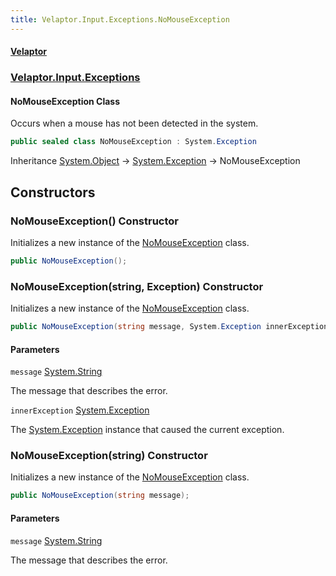 ```yaml
---
title: Velaptor.Input.Exceptions.NoMouseException
---
```


#### [Velaptor](Namespaces.md 'Velaptor Namespaces')
### [Velaptor.Input.Exceptions](Velaptor.Input.Exceptions.md 'Velaptor.Input.Exceptions')

#### NoMouseException Class

Occurs when a mouse has not been detected in the system.

```csharp
public sealed class NoMouseException : System.Exception
```

Inheritance [System.Object](https://docs.microsoft.com/en-us/dotnet/api/System.Object 'System.Object') → [System.Exception](https://docs.microsoft.com/en-us/dotnet/api/System.Exception 'System.Exception') → NoMouseException
## Constructors

<a name='Velaptor.Input.Exceptions.NoMouseException.NoMouseException()'></a>

### NoMouseException() Constructor

Initializes a new instance of the [NoMouseException](Velaptor.Input.Exceptions.NoMouseException.md 'Velaptor.Input.Exceptions.NoMouseException') class.

```csharp
public NoMouseException();
```

<a name='Velaptor.Input.Exceptions.NoMouseException.NoMouseException(string,System.Exception)'></a>

### NoMouseException(string, Exception) Constructor

Initializes a new instance of the [NoMouseException](Velaptor.Input.Exceptions.NoMouseException.md 'Velaptor.Input.Exceptions.NoMouseException') class.

```csharp
public NoMouseException(string message, System.Exception innerException);
```
#### Parameters

<a name='Velaptor.Input.Exceptions.NoMouseException.NoMouseException(string,System.Exception).message'></a>

`message` [System.String](https://docs.microsoft.com/en-us/dotnet/api/System.String 'System.String')

The message that describes the error.

<a name='Velaptor.Input.Exceptions.NoMouseException.NoMouseException(string,System.Exception).innerException'></a>

`innerException` [System.Exception](https://docs.microsoft.com/en-us/dotnet/api/System.Exception 'System.Exception')

The [System.Exception](https://docs.microsoft.com/en-us/dotnet/api/System.Exception 'System.Exception') instance that caused the current exception.

<a name='Velaptor.Input.Exceptions.NoMouseException.NoMouseException(string)'></a>

### NoMouseException(string) Constructor

Initializes a new instance of the [NoMouseException](Velaptor.Input.Exceptions.NoMouseException.md 'Velaptor.Input.Exceptions.NoMouseException') class.

```csharp
public NoMouseException(string message);
```
#### Parameters

<a name='Velaptor.Input.Exceptions.NoMouseException.NoMouseException(string).message'></a>

`message` [System.String](https://docs.microsoft.com/en-us/dotnet/api/System.String 'System.String')

The message that describes the error.
